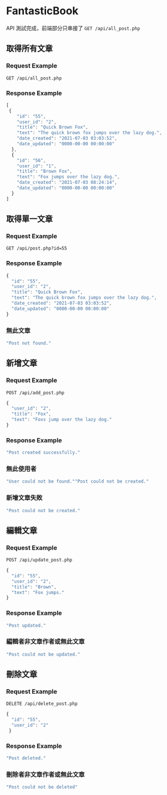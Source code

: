 # FantasticBook
API 測試完成，前端部分只串接了 `GET /api/all_post.php`
## 取得所有文章
### Request Example
`GET /api/all_post.php`
### Response Example
```javascript    
[
 {
    "id": "55",
    "user_id": "2",
    "title": "Quick Brown Fox",
    "text": "The quick brown fox jumps over the lazy dog.",
    "date_created": "2021-07-03 03:03:52",
    "date_updated": "0000-00-00 00:00:00"
  },
  {
    "id": "56",
    "user_id": "1",
    "title": "Brown Fox",
    "text": "Fox jumps over the lazy dog.",
    "date_created": "2021-07-03 08:24:14",
    "date_updated": "0000-00-00 00:00:00"
  }
]
```
## 取得單一文章
### Request Example
`GET /api/post.php?id=55`
### Response Example
```javascript    
{
  "id": "55",
  "user_id": "2",
  "title": "Quick Brown Fox",
  "text": "The quick brown fox jumps over the lazy dog.",
  "date_created": "2021-07-03 03:03:52",
  "date_updated": "0000-00-00 00:00:00"
}
```
### 無此文章
```javascript
"Post not found."
```
## 新增文章
### Request Example
`POST /api/add_post.php`
```javascript    
{
  "user_id": "2",
  "title": "Fox",
  "text": "Foxs jump over the lazy dog."
}
```
### Response Example
```javascript    
"Post created successfully."
```
### 無此使用者
```javascript
"User could not be found.""Post could not be created."
```
### 新增文章失敗
```javascript
"Post could not be created."
```
## 編輯文章
### Request Example
`POST /api/update_post.php`
```javascript    
{
  "id": "55",
  "user_id": "2",
  "title": "Brown",
  "text": "Fox jumps."
}
```
### Response Example
```javascript    
"Post updated."
```
### 編輯者非文章作者或無此文章
```javascript
"Post could not be updated."
```
## 刪除文章
### Request Example
`DELETE /api/delete_post.php`
```javascript    
{
  "id": "55",
  "user_id": "2"
 }
```
### Response Example
```javascript    
"Post deleted."
```
### 刪除者非文章作者或無此文章
```javascript
"Post could not be deleted"
```
